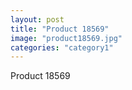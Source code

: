 ```yaml
---
layout: post
title: "Product 18569"
image: "product18569.jpg"
categories: "category1"
---
```

Product 18569
